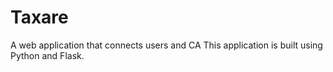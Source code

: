 # Taxare
A web application that connects users and CA
This application is built using Python and Flask.
